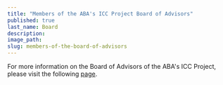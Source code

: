 ```yaml
---
title: "Members of the ABA's ICC Project Board of Advisors"
published: true
last_name: Board
description:
image_path:
slug: members-of-the-board-of-advisors
---
```



For more information on the Board of Advisors of the ABA's ICC Project, please visit the following [page](https://www.aba-icc.org/the-aba-icc-project/board-of-advisors/).&nbsp;
